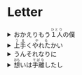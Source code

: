 <h1>Letter</h1>
<details><summary>おかえりもう<ruby>１人<rt>ひとり</rt></ruby>の僕</summary>欢迎回来，另一个我</details>
<details><summary><ruby>上手<rt>うま</rt></ruby>く<ruby>やれた<rt>やる</rt></ruby>かい</summary>一切还顺利吗</details>
<details><summary>うんそれなりに</summary>嗯 还可以</details>
<details><summary><ruby>想<rt>おも</rt></ruby>いは<ruby>手離<rt>てばな</rt></ruby>したし</summary>我已不再像从前那样执着</details>
